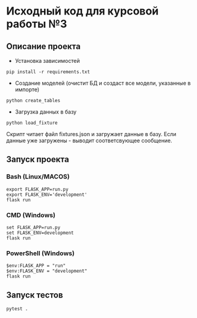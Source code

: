 # Исходный код для курсовой работы №3

## Описание проекта
- Установка зависимостей
```shell
pip install -r requirements.txt
```

- Создание моделей (очистит БД и создаст все модели, указанные в импорте)
```shell
python create_tables
```

- Загрузка данных в базу
```shell
python load_fixture
```
Скрипт читает файл fixtures.json и загружает данные в базу. Если данные уже загружены - выводит соответсвующее сообщение. 

## Запуск проекта

### Bash (Linux/MACOS)
```shell
export FLASK_APP=run.py
export FLASK_ENV='development'
flask run
```

### CMD (Windows)
```shell
set FLASK_APP=run.py
set FLASK_ENV=development
flask run
```

### PowerShell (Windows)
```shell
$env:FLASK_APP = "run"
$env:FLASK_ENV = "development"
flask run
```

## Запуск тестов
```shell
pytest .
```

